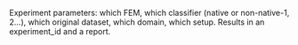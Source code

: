 Experiment parameters: which FEM, which classifier (native or non-native-1, 2...), which original dataset, which domain, which setup. 
Results in an experiment_id and a report.
